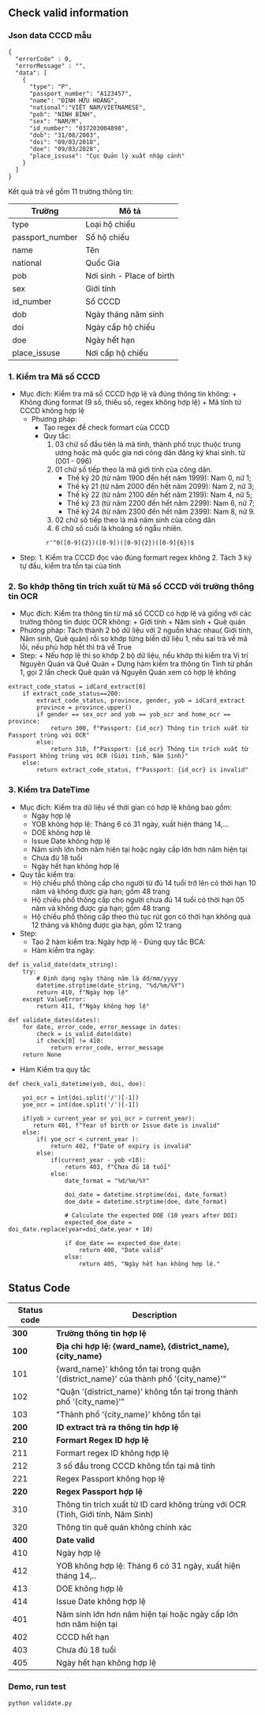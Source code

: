 ﻿

## Check valid information
### Json data CCCD mẫu
```
{
  "errorCode" : 0,
  "errorMessage" : "",
  "data": [
    {
      "type": "P",
      "passport_number": "A123457",
      "name": "ĐINH HỮU HOÀNG",
      "national":"VIỆT NAM/VIETNAMESE",
      "pob": "NINH BÌNH",
      "sex": "NAM/M",
      "id_number": "037203004898",
      "dob": "31/08/2003",
      "doi": "09/03/2018",
      "doe": "09/03/2028",
      "place_issuse": "Cục Quản lý xuất nhập cảnh"
    }
  ]
}
```
Kết quả trả về gồm 11 trường thông tin:

|Trường|Mô tả|
|------|-----|
|type|Loại hộ chiếu|
|passport_number|Số hộ chiếu|
|name|Tên|
|national|Quốc Gia|
|pob|Nơi sinh - Place of birth|
|sex|Giới tính|
|id_number|Số CCCD|
|dob|Ngày tháng năm sinh|
|doi|Ngày cấp hộ chiếu|
|doe|Ngày hết hạn|
|place_issuse|Nơi cấp hộ chiếu|

			
### 1.  Kiểm tra Mã số CCCD
- Mục đích: Kiểm tra mã số CCCD hợp lệ và đúng thông tin không:
		+ Không đúng format (9 số, thiếu số, regex không hợp lệ)
		+ Mã tỉnh từ CCCD không hợp lệ
	- Phương pháp:
		+ Tạo regex để check formart của CCCD
		+ Quy tắc:
			1. 03 chữ số đầu tiên là mã tỉnh, thành phố trực thuộc trung ương hoặc mã quốc gia nơi công dân đăng ký khai sinh. từ (001 - 096)
			2. 01 chữ số tiếp theo là mã giới tính của công dân.
				- Thế kỷ 20 (từ năm 1900 đến hết năm 1999): Nam 0, nữ 1;
				- Thế kỷ 21 (từ năm 2000 đến hết năm 2099): Nam 2, nữ 3;
				- Thế kỷ 22 (từ năm 2100 đến hết năm 2199): Nam 4, nữ 5;
				- Thế kỷ 23 (từ năm 2200 đến hết năm 2299): Nam 6, nữ 7;
				- Thế kỷ 24 (từ năm 2300 đến hết năm 2399): Nam 8, nữ 9.
			3. 02 chữ số tiếp theo là mã năm sinh của công dân
			4. 6 chữ số cuối là khoảng số ngẫu nhiên.
		```
			r'^0([0-9]{2})([0-9])([0-9]{2})([0-9]{6})$
		```
- Step:
			1. Kiểm tra CCCD đọc vào đúng formart regex không
			2. Tách 3 ký tự đầu, kiểm tra tồn tại của tỉnh


### 2.  So khớp thông tin trích xuất từ Mã số CCCD với trường thông tin OCR
- Mục đích: Kiểm tra thông tin từ mã số CCCD có hợp lệ và giống với các trường thông tin được OCR không:
		+ Giới tính
		+ Năm sinh
		+ Quê quán
- Phương pháp: Tách thành 2 bộ dữ liệu với 2 nguồn khác nhau( Giới tính, Năm sinh, Quê quán) rồi so khớp từng biến dữ liệu 1, nếu sai trả về mã lỗi, nếu phù hợp hết thì trả về True
- Step:
		+ Nếu hợp lệ thì so khớp 2 bộ dữ liệu, nếu khớp thì kiểm tra Vị trí Nguyên Quán và Quê Quán
		+ Dựng hàm kiểm tra thông tin Tỉnh từ phần 1, gọi 2 lần check Quê quán và Nguyên Quán xem có hợp lệ không
```
extract_code_status = idCard_extract[0]
    if extract_code_status==200:
        extract_code_status, province, gender, yob = idCard_extract
        province = province.upper()
        if gender == sex_ocr and yob == yob_ocr and home_ocr == province:
            return 300, f"Passport: {id_ocr} Thông tin trích xuất từ Passport trùng với OCR"
        else:
            return 310, f"Passport: {id_ocr} Thông tin trích xuất từ Passport không trùng với OCR (Giới tính, Năm Sinh)"
    else:
        return extract_code_status, f"Passport: {id_ocr} is invalid"
```
	
 ### 3. Kiểm tra DateTime
- Mục đích: Kiểm tra dữ liệu về thời gian có hợp lệ không bao gồm:
	+ Ngày hợp lệ
	+ YOB không hợp lệ: Tháng 6 có 31 ngày, xuất hiện tháng 14,…
	+ DOE không hợp lê
	+ Issue Date không hợp lệ
	+ Năm sinh lớn hơn năm hiện tại hoặc ngày cấp lớn hơn năm hiện tại
	+ Chưa đủ 18 tuổi
	+ Ngày hết hạn không hợp lệ
- Quy tắc kiểm tra:
	+ Hộ chiếu phổ thông cấp cho người từ đủ 14 tuổi trở lên có thời hạn 10 năm và không được gia hạn; gồm 48 trang
	+ Hộ chiếu phổ thông cấp cho người chưa đủ 14 tuổi có thời hạn 05 năm và không được gia hạn; gồm 48 trang
	+ Hộ chiếu phổ thông cấp theo thủ tục rút gọn có thời hạn không quá 12 tháng và không được gia hạn,  gồm 12 trang
- Step:
	+ Tạo 2 hàm kiểm tra: Ngày hợp lệ - Đúng quy tắc BCA:
	+ Hàm kiểm tra ngày:
```
def is_valid_date(date_string):
    try:
        # Định dạng ngày tháng năm là dd/mm/yyyy
        datetime.strptime(date_string, "%d/%m/%Y")
        return 410, f"Ngày hợp lệ"
    except ValueError:
        return 411, f"Ngày không hợp lệ"

def validate_dates(dates):
    for date, error_code, error_message in dates:
        check = is_valid_date(date)
        if check[0] != 410:
            return error_code, error_message
    return None
```
+ Hàm Kiểm tra quy tắc
```
def check_vali_datetime(yob, doi, doe):

    yoi_ocr = int(doi.split('/')[-1])
    yoe_ocr = int(doe.split('/')[-1])

    if(yob > current_year or yoi_ocr > current_year):
       return 401, f"Year of birth or Issue date is invalid"
    else:
        if( yoe_ocr < current_year ):
            return 402, f"Date of expiry is invalid"
        else:
            if(current_year - yob <18):
                return 403, f"Chưa đủ 18 tuổi"
            else:
                date_format = "%d/%m/%Y"

                doi_date = datetime.strptime(doi, date_format)
                doe_date = datetime.strptime(doe, date_format)
                
                # Calculate the expected DOE (10 years after DOI)
                expected_doe_date = doi_date.replace(year=doi_date.year + 10)
                
                if doe_date == expected_doe_date:
                    return 400, "Date valid"
                else:
                    return 405, "Ngày hết hạn không hợp lệ."
```
		
## Status Code
|Status code|Description|
|----------------|-------------------------------|
|**300**| **Trường thông tin hợp lệ**|
|**100**|**Địa chỉ hợp lệ: {ward_name}, {district_name}, {city_name}**|
|101|{ward_name}' không tồn tại trong quận '{district_name}' của thành phố '{city_name}'"            |
|102|"Quận '{district_name}' không tồn tại trong thành phố '{city_name}'"|
|103|"Thành phố '{city_name}' không tồn tại|
|**200**|**ID extract trả ra thông tin hợp lệ**|
|**210**|**Formart Regex ID hợp lệ**|
|211|Formart regex ID không hợp lệ|
|212|3 số đầu trong CCCD không tồn tại mã tỉnh|
|221|Regex Passport không họp lệ|
|**220**|**Regex Passport hợp lệ**|
|310|Thông tin trích xuất từ ID card không trùng với OCR (Tỉnh, Giới tính, Năm Sinh)|
|320|Thông tin quê quán không chính xác|
|**400**|**Date valid**|
|410|Ngày hợp lệ|
|412|YOB không hợp lệ: Tháng 6 có 31 ngày, xuất hiện tháng 14,..|
|413|DOE không hợp lê|
|414|Issue Date không hợp lệ|
|401| Năm sinh lớn hơn năm hiện tại hoặc ngày cấp lớn hơn năm hiện tại|
|402|CCCD hết hạn|
|403|Chưa đủ 18 tuổi|
|405|Ngày hết hạn không hợp lệ|

### Demo, run test
```
python validate.py
```
